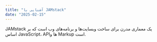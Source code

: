 ```yaml
---
title: "آشنایی با JAMstack"
date: "2025-02-15"
---
```


JAMstack یک معماری مدرن برای ساخت وبسایت‌ها و برنامه‌های وب است که بر اساس JavaScript، APIها و Markup است.
